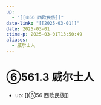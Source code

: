 ```yaml
---
up:
  - "[[⑥56 西欧民族]]"
date-link: "[[2025-03-01]]"
date: 2025-03-01
ctime-p: 2025-03-01T13:50:49
aliases:
  - 威尔士人
---
```


# ⑥561.3 威尔士人

- up: [[⑥56 西欧民族]]

